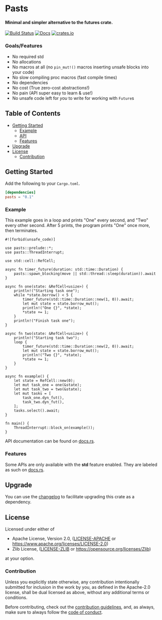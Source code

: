 # Pasts

#### Minimal and simpler alternative to the futures crate.

[![Build Status](https://api.travis-ci.org/AldaronLau/pasts.svg?branch=master)](https://travis-ci.org/AldaronLau/pasts)
[![Docs](https://docs.rs/pasts/badge.svg)](https://docs.rs/pasts)
[![crates.io](https://img.shields.io/crates/v/pasts.svg)](https://crates.io/crates/pasts)

### Goals/Features
- No required std
- No allocations
- No macros at all (no `pin_mut!()` macros inserting unsafe blocks into your code)
- No slow compiling proc macros (fast compile times)
- No dependencies
- No cost (True zero-cost abstractions!)
- No pain (API super easy to learn & use!)
- No unsafe code left for *you* to write for working with `Future`s

## Table of Contents
- [Getting Started](#getting-started)
   - [Example](#example)
   - [API](#api)
   - [Features](#features)
- [Upgrade](#upgrade)
- [License](#license)
   - [Contribution](#contribution)


## Getting Started
Add the following to your `Cargo.toml`.

```toml
[dependencies]
pasts = "0.1"
```

### Example
This example goes in a loop and prints "One" every second, and "Two" every other
second.  After 5 prints, the program prints "One" once more, then terminates.

```rust,no_run
#![forbid(unsafe_code)]

use pasts::prelude::*;
use pasts::ThreadInterrupt;

use std::cell::RefCell;

async fn timer_future(duration: std::time::Duration) {
    pasts::spawn_blocking(move || std::thread::sleep(duration)).await
}

async fn one(state: &RefCell<usize>) {
    println!("Starting task one");
    while *state.borrow() < 5 {
        timer_future(std::time::Duration::new(1, 0)).await;
        let mut state = state.borrow_mut();
        println!("One {}", *state);
        *state += 1;
    }
    println!("Finish task one");
}

async fn two(state: &RefCell<usize>) {
    println!("Starting task two");
    loop {
        timer_future(std::time::Duration::new(2, 0)).await;
        let mut state = state.borrow_mut();
        println!("Two {}", *state);
        *state += 1;
    }
}

async fn example() {
    let state = RefCell::new(0);
    let mut task_one = one(&state);
    let mut task_two = two(&state);
    let mut tasks = [
        task_one.dyn_fut(),
        task_two.dyn_fut(),
    ];
    tasks.select().await;
}

fn main() {
    ThreadInterrupt::block_on(example());
}
```

API documentation can be found on [docs.rs](https://docs.rs/pasts).

### Features
Some APIs are only available with the **std** feature enabled.  They are labeled
as such on [docs.rs](https://docs.rs/pasts).

## Upgrade
You can use the
[changelog](https://github.com/AldaronLau/pasts/blob/master/CHANGELOG.md)
to facilitate upgrading this crate as a dependency.

## License
Licensed under either of
 - Apache License, Version 2.0,
   ([LICENSE-APACHE](https://github.com/AldaronLau/pasts/blob/master/LICENSE-APACHE) or
   https://www.apache.org/licenses/LICENSE-2.0)
 - Zlib License,
   ([LICENSE-ZLIB](https://github.com/AldaronLau/pasts/blob/master/LICENSE-ZLIB) or
   https://opensource.org/licenses/Zlib)

at your option.

### Contribution
Unless you explicitly state otherwise, any contribution intentionally submitted
for inclusion in the work by you, as defined in the Apache-2.0 license, shall be
dual licensed as above, without any additional terms or conditions.

Before contributing, check out the
[contribution guidelines](https://github.com/AldaronLau/pasts/blob/master/CONTRIBUTING.md),
and, as always, make sure to always follow the
[code of conduct](https://github.com/AldaronLau/pasts/blob/master/CODE_OF_CONDUCT.md).
